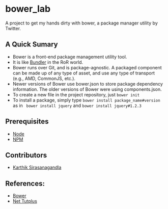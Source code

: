 bower_lab
=========

A project to get my hands dirty with bower, a package manager utility by Twitter.

## A Quick Sumary
* Bower is a front-end package management utility tool.
* It is like [Bundler](http://bundler.io/) in the RoR world.
* Bower runs over Git, and is package-agnostic. A packaged component can be made up of any type of asset, and use any type of transport (e.g., AMD, CommonJS, etc.).
* Newer versions of Bower use bower.json to store package dependency information. The older versions of Bower were using components.json.
* To create a new file in the project repository, just ``` bower init ```
* To install a package, simply type ```bower install package_name#version``` as in
``` bower install jquery``` and ```bower install jquery#1.2.3```

## Prerequisites
* [Node](http://nodejs.org)
* [NPM](https://npmjs.org)

## Contributors
 * [Karthik Sirasanagandla](https://github.com/karthiks)

## References:
* [Bower](http://bower.io/)
* [Net Tutplus](http://net.tutsplus.com/tutorials/tools-and-tips/meet-bower-a-package-manager-for-the-web/)

